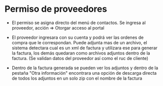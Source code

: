 # Permiso de proveedores
* El permiso se asigna directo del menú de contactos. Se ingresa al proveedor, acción => Otorgar acceso al portal

* El proveedor ingresara con su cuenta y podrá ver las ordenes de compra que le correspondan. Puede adjunta mas de un archivo, el sistema detectara cual es un xml de factura y utilizara ese para generar la factura, los demás quedaran como archivos adjuntos dentro de la factura. (Se validan datos del proveedor así como el ruc de cliente)

* Dentro de la factura generada se pueden ver los adjuntos y dentro de la pestaña "Otra información" encontrara una opción de descarga directa de todos los adjuntos en un solo zip con el nombre de la factura
